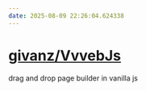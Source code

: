 ```yaml
---
date: 2025-08-09 22:26:04.624338
---
```


# [givanz/VvvebJs](https://github.com/givanz/VvvebJs)

drag and drop page builder in vanilla js